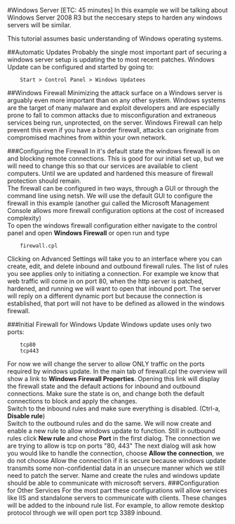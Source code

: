 <!--This work is licensed under the Creative Commons Attribution-NonCommercial-ShareAlike 3.0 Unported License. To view a copy of this license, visit http://creativecommons.org/licenses/by-nc-sa/3.0/.-->
#Windows Server [ETC: 45 minutes]
In this example we will be talking about Windows Server 2008 R3 but the neccesary steps to harden any windows servers will be similar.

This tutorial assumes basic understanding of Windows operating systems. 

##Automatic Updates
Probably the single most important part of securing a windows server setup is updating the to most recent patches. Windows Update can be configured and started by going to:
~~~
	Start > Control Panel > Windows Updatees
~~~
##Windows Firewall
Minimizing the attack surface on a Windows server is arguably even more important than on any other system. Windows systems are the target of many malware and exploit developers and are especially prone to fall to common attacks due to misconfiguration and extraneous services being run, unprotected, on the server. Windows Firewall can help prevent this even if you have a border firewall, attacks can originate from compromised machines from within your own network.  

###Configuring the Firewall
In it's default state the windows firewall is on and blocking remote connections. This is good for our initial set up, but we will need to change this so that our services are available to client computers. Until we are updated and hardened this measure of firewall protection should remain.  
The firewall can be configured in two ways, through a GUI or through the command line using netsh. We will use the default GUI to configure the firewall in this example (another gui called the Microsoft Management Console allows more firewall configuration options at the cost of increased complexity)  
To open the windows firewall configuration either navigate to the control panel and open __Windows Firewall__ or open run and type
~~~
	firewall.cpl
~~~
Clicking on Advanced Settings will take you to an interface where you can create, edit, and delete inbound and outbound firewall rules. The list of rules you see applies only to initiating a connection. For example we know that web traffic will come in on port 80, when the http server is patched, hardened, and running we will want to open that inbound port. The server will reply on a different dynamic port but because the connection is established, that port will not have to be defined as allowed in the windows firewall.

###Initial Firewall for Windows Update
Windows update uses only two ports:
~~~
	tcp80
	tcp443
~~~
For now we will change the server to allow ONLY traffic on the ports required by windows update. In the main tab of firewall.cpl the overview will show a link to __Windows Firewall Properties__. Opening this link will display the firewall state and the default actions for inbound and outbound connections. Make sure the state is on, and change both the default connections to block and apply the changes.  
Switch to the inbound rules and make sure everything is disabled. (Ctrl-a, __Disable rule__)  
Switch to the outbound rules and do the same.
We will now create and enable a new rule to allow windows update to function. Still in outbound rules click __New rule__ and chose __Port__ in the first dialog. The connection we are trying to allow is tcp on ports "80, 443" The next dialog will ask how you would like to handle the connection, choose __Allow the connection__, we do not choose Allow the connection if it is secure because windows update transmits some non-confidential data in an unsecure manner which we still need to patch the server. Name and create the rules and windows update should be able to communicate with microsoft servers.
###Configuration for Other Services
For the most part these configurations will allow services like IIS and standalone servers to communicate with clients. These changes will be added to the inbound rule list. For example, to allow remote desktop protocol through we will open port tcp 3389 inbound.
